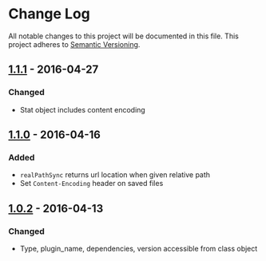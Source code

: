 # Change Log
All notable changes to this project will be documented in this file.
This project adheres to [Semantic Versioning](http://semver.org/).

## [1.1.1] - 2016-04-27
### Changed
* Stat object includes content encoding

## [1.1.0] - 2016-04-16
### Added
* `realPathSync` returns url location when given relative path
* Set `Content-Encoding` header on saved files

## [1.0.2] - 2016-04-13
### Changed
* Type, plugin_name, dependencies, version accessible from class object

[1.1.1]: https://github.com/koopjs/koop-s3fs/compare/v1.1.0..v1.1.1
[1.1.0]: https://github.com/koopjs/koop-s3fs/compare/v1.0.2..v1.1.0
[1.0.2]: https://github.com/koopjs/koop-s3fs/compare/v1.0.1..v1.0.2
